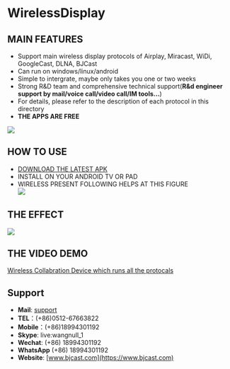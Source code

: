 # WirelessDisplay  
## MAIN FEATURES
* Support main wireless display protocols of Airplay, Miracast, WiDi, GoogleCast, DLNA, BJCast          
* Can run on windows/linux/android 
* Simple to intergrate, maybe only takes you one or two weeks         
* Strong R&D team and comprehensive technical support(**R&d engineer support by mail/voice call/video call/IM tools...**)             
* For details, please refer to the description of each protocol in this directory                                 
* **THE APPS ARE FREE**  

![](https://github.com/WirelessPresentation/WirelessDisplay-SDK/blob/main/zimg/all%20protocals.png)           

## HOW TO USE
* [DOWNLOAD THE LATEST APK](https://github.com/WirelessPresentation/WirelessDisplay/releases/download/latest/BJCastTV.apk)
* INSTALL ON YOUR ANDROID TV OR PAD
* WIRELESS PRESENT FOLLOWING HELPS AT THIS FIGURE   
![](https://github.com/WirelessPresentation/WirelessDisplay/blob/main/zimg/help.png)

## THE EFFECT
![](https://github.com/WirelessPresentation/WirelessDisplay/blob/main/zimg/googlecast-airplay-miracast-bjcast.jpg.jpg)

## THE VIDEO DEMO
[Wireless Collabration Device which runs all the protocals](https://youtu.be/vj5lItw1W1c)   

## Support
* **Mail**: [support](mailto:sales@bjcast.com)
* **TEL**：(+86)0512-67663822
* **Mobile**：(+86)18994301192    
* **Skype**: live:wangnull_1
* **Wechat**: (+86) 18994301192
* **WhatsApp** (+86) 18994301192
* **Website**: [www.bjcast.com](https://www.bjcast.com)


